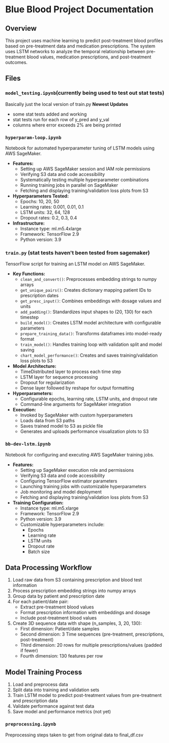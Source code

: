 # Blue Blood Project Documentation

## Overview
This project uses machine learning to predict post-treatment blood profiles based on pre-treatment data and medication prescriptions. The system uses LSTM networks to analyze the temporal relationship between pre-treatment blood values, medication prescriptions, and post-treatment outcomes.

## Files

### `model_testing.ipynb`(currently being used to test out stat tests)
Basically just the local version of train.py
**Newest Updates**
  - some stat tests added and working
  - stat tests run for each row of y_pred and y_val
  - columns where error exceeds 2% are being printed

### `hyperparam-loop.ipynb`
Notebook for automated hyperparameter tuning of LSTM models using AWS SageMaker.
- **Features:**
  - Setting up AWS SageMaker session and IAM role permissions
  - Verifying S3 data and code accessibility
  - Systematically testing multiple hyperparameter combinations
  - Running training jobs in parallel on SageMaker
  - Fetching and displaying training/validation loss plots from S3
- **Hyperparameters Tested:**
  - Epochs: 10, 20, 50
  - Learning rates: 0.001, 0.01, 0.1
  - LSTM units: 32, 64, 128
  - Dropout rates: 0.2, 0.3, 0.4
- **Infrastructure:**
  - Instance type: ml.m5.4xlarge
  - Framework: TensorFlow 2.9
  - Python version: 3.9

### `train.py` (stat tests haven't been tested from sagemaker)
TensorFlow script for training an LSTM model on AWS SageMaker.
- **Key Functions:**
  - `clean_and_convert()`: Preprocesses embedding strings to numpy arrays
  - `get_unique_pairs()`: Creates dictionary mapping patient IDs to prescription dates
  - `get_presc_input()`: Combines embeddings with dosage values and units
  - `add_padding()`: Standardizes input shapes to (20, 130) for each timestep
  - `build_model()`: Creates LSTM model architecture with configurable parameters
  - `prepare_training_data()`: Transforms dataframes into model-ready format
  - `train_model()`: Handles training loop with validation split and model saving
  - `chart_model_performance()`: Creates and saves training/validation loss plots to S3
- **Model Architecture:**
  - TimeDistributed layer to process each time step
  - LSTM layer for sequence processing
  - Dropout for regularization
  - Dense layer followed by reshape for output formatting
- **Hyperparameters:**
  - Configurable epochs, learning rate, LSTM units, and dropout rate
  - Command-line arguments for SageMaker integration
- **Execution:** 
  - Invoked by SageMaker with custom hyperparameters
  - Loads data from S3 paths
  - Saves trained model to S3 as pickle file
  - Generates and uploads performance visualization plots to S3

### `bb-dev-lstm.ipynb`
Notebook for configuring and executing AWS SageMaker training jobs. 
- **Features:**
  - Setting up SageMaker execution role and permissions
  - Verifying S3 data and code accessibility
  - Configuring TensorFlow estimator parameters
  - Launching training jobs with customizable hyperparameters
  - Job monitoring and model deployment
  - Fetching and displaying training/validation loss plots from S3
- **Training Configuration:**
  - Instance type: ml.m5.xlarge
  - Framework: TensorFlow 2.9
  - Python version: 3.9
  - Customizable hyperparameters include:
    - Epochs
    - Learning rate
    - LSTM units
    - Dropout rate
    - Batch size

## Data Processing Workflow
1. Load raw data from S3 containing prescription and blood test information
2. Process prescription embedding strings into numpy arrays
3. Group data by patient and prescription date
4. For each patient/date pair:
   - Extract pre-treatment blood values
   - Format prescription information with embeddings and dosage
   - Include post-treatment blood values
5. Create 3D sequence data with shape (n_samples, 3, 20, 130):
   - First dimension: Patient/date samples
   - Second dimension: 3 Time sequences (pre-treatment, prescriptions, post-treatment)
   - Third dimension: 20 rows for multiple prescriptions/values (padded if fewer)
   - Fourth dimension: 130 features per row

## Model Training Process
1. Load and preprocess data
2. Split data into training and validation sets
3. Train LSTM model to predict post-treatment values from pre-treatment and prescription data
4. Validate performance against test data
5. Save model and performance metrics (not yet)

### `preprocessing.ipynb`
Preprocessing steps taken to get from original data to final_df.csv